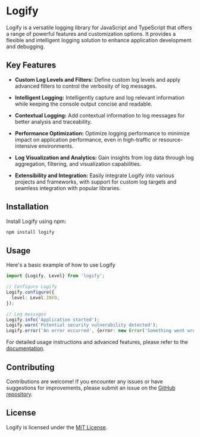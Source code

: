 # Logify

Logify is a versatile logging library for JavaScript and TypeScript that offers a range of powerful features and customization options. It provides a flexible and intelligent logging solution to enhance application development and debugging.

## Key Features

- **Custom Log Levels and Filters:** Define custom log levels and apply advanced filters to control the verbosity of log messages.

- **Intelligent Logging:** Intelligently capture and log relevant information while keeping the console output concise and readable.

- **Contextual Logging:** Add contextual information to log messages for better analysis and traceability.

- **Performance Optimization:** Optimize logging performance to minimize impact on application performance, even in high-traffic or resource-intensive environments.

- **Log Visualization and Analytics:** Gain insights from log data through log aggregation, filtering, and visualization capabilities.

- **Extensibility and Integration:** Easily integrate Logify into various projects and frameworks, with support for custom log targets and seamless integration with popular libraries.

## Installation

Install Logify using npm:

```bash
npm install logify
```

## Usage

Here's a basic example of how to use Logify

```typescript
import {Logify, Level} from 'logify';

// Configure Logify
Logify.configure({
  level: Level.INFO,
});

// Log messages
Logify.info('Application started');
Logify.warn('Potential security vulnerability detected');
Logify.error('An error occurred', {error: new Error('Something went wrong')});
```

For detailed usage instructions and advanced features, please refer to the [documentation](https://logify.dev/docs).

## Contributing

Contributions are welcome! If you encounter any issues or have suggestions for improvements, please submit an issue on the [GitHub repository](github.com/lukasolsen/logify).

## License

Logify is licensed under the [MIT License](opensource.org/license/MIT).
